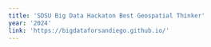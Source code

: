 ```yaml
---
title: 'SDSU Big Data Hackaton Best Geospatial Thinker'
year: '2024'
link: 'https://bigdataforsandiego.github.io/'
---
```

